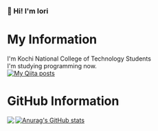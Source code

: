 ### 👋 Hi! I'm Iori
# My Information
I'm Kochi National College of Technology Students  
I'm studying programming now.  
[![My Qiita posts](https://img.shields.io/twitter/follow/ior_ehime)](http://twitter.com/ior_ehime)

# GitHub Information
[![Anurag's GitHub stats](https://github-readme-stats.vercel.app/api?username=iori-kosen&count_private=true&show_icons=true&theme=radical)](https://github.com/iori-kosen/github-readme-stats)
<a href="https://github.com/iori-kosen/github-readme-stats">
  <img align="left" src="https://github-readme-stats.vercel.app/api/top-langs/?username=iori-kosen&count_private=true&show_icons=true" />
</a>